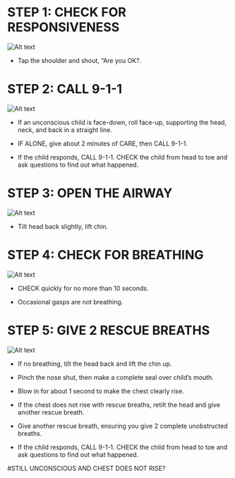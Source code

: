 # STEP 1: CHECK FOR RESPONSIVENESS

![Alt text](/Images/ChokingChild/Responsiveness.jpg)

- Tap the shoulder and shout, “Are you OK?.

# STEP 2: CALL 9-1-1

![Alt text](/Images/ChokingChild/chokingChild8.jpg)

- If an unconscious child is face-down, roll face-up, supporting the head, neck, and back in a straight line.

- IF ALONE, give about 2 minutes of CARE, then CALL 9-1-1.

- If the child responds, CALL 9-1-1. CHECK the child from head to toe and ask questions to find out what happened.

# STEP 3: OPEN THE AIRWAY

![Alt text](/Images/ChokingChild/chokingChild1.jpg)

- Tilt head back slightly, lift chin.

# STEP 4: CHECK FOR BREATHING

![Alt text](/Images/ChokingChild/chokingChild11.jpg)

- CHECK quickly for no more than 10 seconds.

- Occasional gasps are not breathing.

# STEP 5: GIVE 2 RESCUE BREATHS

![Alt text](/Images/ChokingChild/chokingChild12.jpg)

- If no breathing, tilt the head back and lift the chin up.

- Pinch the nose shut, then make a complete seal over child’s mouth.

- Blow in for about 1 second to make the chest clearly rise.

- If the chest does not rise with rescue breaths, retilt the head and give another rescue breath.

- Give another rescue breath, ensuring you give 2 complete unobstructed breaths.

- If the child responds, CALL 9-1-1. CHECK the child from head to toe and ask questions to find out what happened.

#STILL UNCONSCIOUS AND CHEST DOES NOT RISE?
